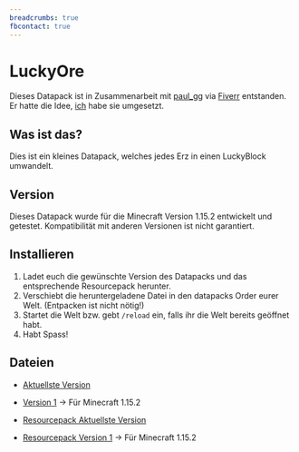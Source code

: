 ```yaml
---
breadcrumbs: true
fbcontact: true
---
```


# LuckyOre

Dieses Datapack ist in Zusammenarbeit mit [paul_gg](https://www.fiverr.com/paul_gg) via [Fiverr](https://www.fiverr.com/rafaelurben/make-you-a-minecraft-datapack) entstanden.
Er hatte die Idee, [ich](https://fiverr.com/rafaelurben) habe sie umgesetzt.

## Was ist das?

Dies ist ein kleines Datapack, welches jedes Erz in einen LuckyBlock umwandelt.

## Version

Dieses Datapack wurde für die Minecraft Version 1.15.2 entwickelt und getestet. Kompatibilität mit anderen Versionen ist nicht garantiert.

## Installieren

1.  Ladet euch die gewünschte Version des Datapacks und das entsprechende Resourcepack herunter.
2.  Verschiebt die heruntergeladene Datei in den datapacks Order eurer Welt. (Entpacken ist nicht nötig!)
3.  Startet die Welt bzw. gebt `/reload` ein, falls ihr die Welt bereits geöffnet habt.
4.  Habt Spass!

## Dateien

-   [Aktuellste Version](https://github.com/rafaelurben/mc-luckyore/raw/master/downloads/luckyore-v1.zip)
-   [Version 1](https://github.com/rafaelurben/mc-luckyore/raw/master/downloads/luckyore-v1.zip) -> Für Minecraft 1.15.2

-   [Resourcepack Aktuellste Version](https://github.com/rafaelurben/mc-luckyore/raw/master/downloads/luckyore-resources-v1.zip)
-   [Resourcepack Version 1](https://github.com/rafaelurben/mc-luckyore/raw/master/downloads/luckyore-resources-v1.zip) -> Für Minecraft 1.15.2
